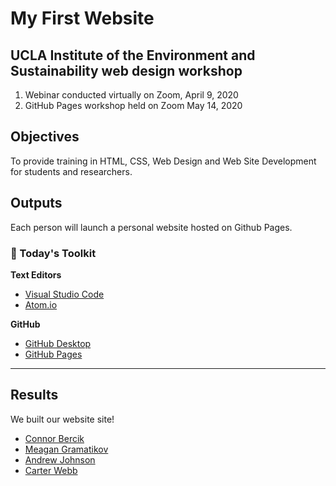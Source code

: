 # My First Website


## UCLA Institute of the Environment and Sustainability web design workshop 

1. Webinar conducted virtually on Zoom, April 9, 2020
2. GitHub Pages workshop held on Zoom May 14, 2020

## Objectives

To provide training in HTML, CSS, Web Design and Web Site Development for students and researchers.

## Outputs

Each person will launch a personal website hosted on Github Pages.




### 🧰 Today's Toolkit

**Text Editors**
 
- [Visual Studio Code](https://code.visualstudio.com/)
- [Atom.io](https://atom.io/)

**GitHub**

- [GitHub Desktop](https://desktop.github.com/)
- [GitHub Pages](https://pages.github.com/)


--- 

## Results

We built our website site!

- [Connor Bercik](https://cbercik.github.io/)
- [Meagan Gramatikov](https://projectdalek.github.io/)
- [Andrew Johnson](https://ajjme.github.io/)
- [Carter Webb](https://carterewebb.github.io/)